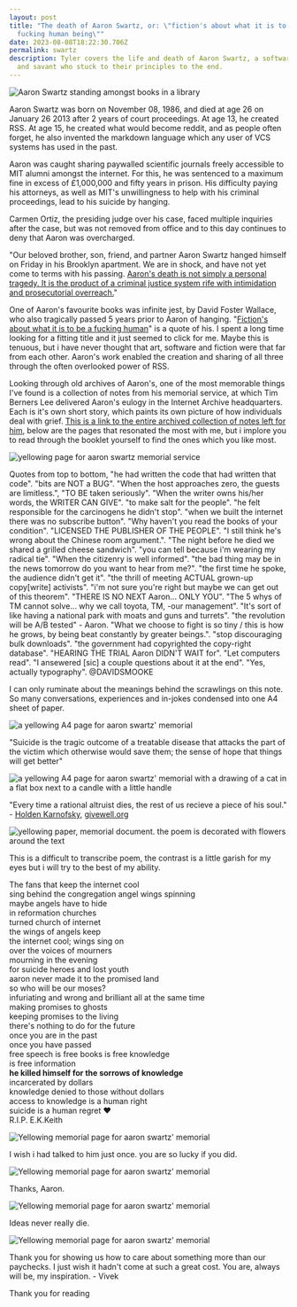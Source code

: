 ```yaml
---
layout: post
title: "The death of Aaron Swartz, or: \"fiction's about what it is to be a
  fucking human being\""
date: 2023-08-08T18:22:30.706Z
permalink: swartz
description: Tyler covers the life and death of Aaron Swartz, a software pioneer
  and savant who stuck to their principles to the end.
---
```

![Aaron Swartz standing amongst books in a library](/article/swartz/aaronswartz.jpg)

Aaron Swartz was born on November 08, 1986, and died at age 26 on January 26 2013 after 2 years of court proceedings. At age 13, he created RSS. At age 15, he created what would become reddit, and as people often forget, he also invented the markdown language which any user of VCS systems has used in the past.

Aaron was caught sharing paywalled scientific journals freely accessible to MIT alumni amongst the internet. For this, he was sentenced to a maximum fine in excess of £1,000,000 and fifty years in prison. His difficulty paying his attorneys, as well as MIT's unwillingness to help with his criminal proceedings, lead to his suicide by hanging.

Carmen Ortiz, the presiding judge over his case, faced multiple inquiries after the case, but was not removed from office and to this day continues to deny that Aaron was overcharged.

"Our beloved brother, son, friend, and partner Aaron Swartz hanged himself on Friday in his Brooklyn apartment. We are in shock, and have not yet come to terms with his passing. [Aaron's death is not simply a personal tragedy. It is the product of a criminal justice system rife with intimidation and prosecutorial overreach.](https://web.archive.org/web/20130112233941/https://rememberaaronsw.tumblr.com/post/40372208044/official-statement-from-the-family-and-partner-of-aaron)"

One of Aaron's favourite books was infinite jest, by David Foster Wallace, who also tragically passed 5 years prior to Aaron of hanging. "[Fiction's about what it is to be a fucking human](https://web.archive.org/web/20150520115701/https://isismagazine.org.uk/2015/03/the-isis-short-essay-competition-fictions-about-what-it-is-to-be-a-fucking-human-being-david-foster-wallace-is-it)" is a quote of his. I spent a long time looking for a fitting title and it just seemed to click for me. Maybe this is tenuous, but i have never thought that art, software and fiction were that far from each other. Aaron's work enabled the creation and sharing of all three through the often overlooked power of RSS.

Looking through old archives of Aaron's, one of the most memorable things I've found is a collection of notes from his memorial service, at which Tim Berners Lee delivered Aaron's eulogy in the Internet Archive headquarters. Each is it's own short story, which paints its own picture of how individuals deal with grief. [This is a link to the entire archived collection of notes left for him](https://archive.org/details/AaronSwartzSFMemorialHandouts/), below are the pages that resonated the most with me, but i implore you to read through the booklet yourself to find the ones which you like most.

![yellowing page for aaron swartz memorial service](/article/swartz/aaronswmemorialprogram_0015.jpg)

Quotes from top to bottom, "he had written the code that had written that code". 
"bits are NOT a BUG". 
"When the host approaches zero, the guests are limitless.", 
"TO BE taken seriously". 
"When the writer owns his/her words, the WRITER CAN GIVE". 
"to make salt for the people". 
"he felt responsible for the carcinogens he didn't stop". 
"when we built the internet there was no subscribe button". 
"Why haven't you read the books of your condition". 
"LICENSED THE PUBLISHER OF THE PEOPLE". 
"I still think he's wrong about the Chinese room argument.". 
"The night before he died we shared a grilled cheese sandwich". 
"you can tell because i'm wearing my radical tie". 
"When the citizenry is well informed". 
"the bad thing may be in the news tomorrow do you want to hear from me?". 
"the first time he spoke, the audience didn't get it". 
"the thrill of meeting ACTUAL grown-up copy\[write\] activists". 
"i'm not sure you're right but maybe we can get out of this theorem". 
"THERE IS NO NEXT Aaron... ONLY YOU". 
"The 5 whys of TM cannot solve... why we call toyota, TM, -our management". 
"It's sort of like having a national park with moats and guns and turrets". 
"the revolution will be A/B tested" - Aaron. 
"What we choose to fight is so tiny / this is how he grows, by being beat constantly by greater beings.". 
"stop discouraging bulk downloads". 
"the government had copyrighted the copy-right database".
"HEARING THE TRIAL Aaron DIDN'T WAIT for". 
"Let computers read". 
"I ansewered \[sic\] a couple questions about it at the end". 
"Yes, actually typography". @DAVIDSMOOKE

I can only ruminate about the meanings behind the scrawlings on this note. So many conversations, experiences and in-jokes condensed into one A4 sheet of paper.

![a yellowing A4 page for aaron swartz' memorial](/article/swartz/aaronswmemorialprogram_0019.jpg)

"Suicide is the tragic outcome of a treatable disease that attacks the part of the victim which otherwise would save them; the sense of hope that things will get better"

![a yellowing A4 page for aaron swartz' memorial with a drawing of a cat in a flat box next to a candle with a little handle](/article/swartz/aaronswmemorialprogram_0031.jpg)

"Every time a rational altruist dies, the rest of us recieve a piece of his soul." - [Holden Karnofsky](https://en.wikipedia.org/wiki/Holden_Karnofsky), [givewell.org](givewell.org)

![yellowing paper, memorial document. the poem is decorated with flowers around the text](/article/swartz/aaronswmemorialprogram_0035.jpg)

This is a difficult to transcribe poem, the contrast is a little garish for my eyes but i will try to the best of my ability.

The fans that keep the internet cool\
sing behind the congregation
angel wings spinning\
maybe angels have to hide\
in reformation churches\
turned church of internet\
the wings of angels keep\
the internet cool; wings sing on\
over the voices of mourners\
mourning in the evening\
for suicide heroes and lost youth\
aaron never made it to the promised land\
so who will be our moses?\
infuriating and wrong and brilliant all at the same time\
making promises to ghosts\
keeping promises to the living\
there's nothing to do for the future\
once you are in the past\
once you have passed\
free speech is free books is free knowledge\
is free information\
**he killed himself for the sorrows of knowledge**\
incarcerated by dollars\
knowledge denied to those without dollars\
access to knowledge is a human right\
suicide is a human regret :heart:\
R.I.P. E.K.Keith

![Yellowing memorial page for aaron swartz' memorial](/article/swartz/aaronswmemorialprogram_0047.jpg)

I wish i had talked to him just once. you are so lucky if you did.

![Yellowing memorial page for aaron swartz' memorial](/article/swartz/aaronswmemorialprogram_0049.jpg)

Thanks, Aaron.

![Yellowing memorial page for aaron swartz' memorial](/article/swartz/aaronswmemorialprogram_0059.jpg)

Ideas never really die.

![Yellowing memorial page for aaron swartz' memorial](/article/swartz/aaronswmemorialprogram_0063.jpg)

Thank you for showing us how to care about something more than our paychecks. I just wish it hadn't come at such a great cost. You are, always will be, my inspiration. - Vivek

Thank you for reading
